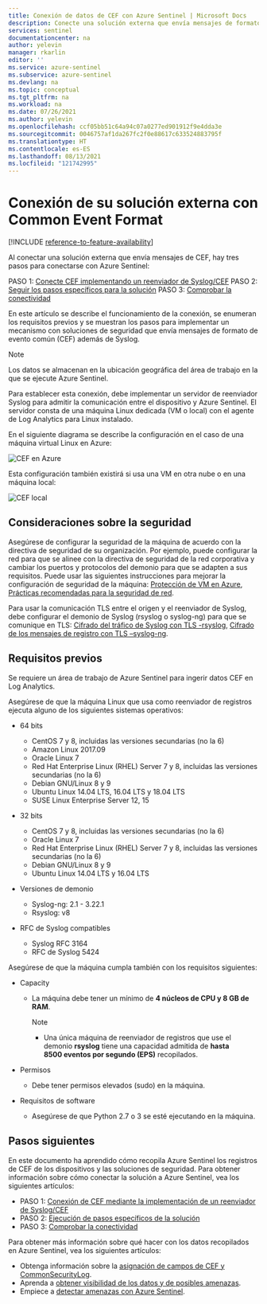 ```yaml
---
title: Conexión de datos de CEF con Azure Sentinel | Microsoft Docs
description: Conecte una solución externa que envía mensajes de formato de evento común (CEF) a Azure Sentinel mediante una máquina Linux como reenviador de registros.
services: sentinel
documentationcenter: na
author: yelevin
manager: rkarlin
editor: ''
ms.service: azure-sentinel
ms.subservice: azure-sentinel
ms.devlang: na
ms.topic: conceptual
ms.tgt_pltfrm: na
ms.workload: na
ms.date: 07/26/2021
ms.author: yelevin
ms.openlocfilehash: ccf05bb51c64a94c07a0277ed901912f9e4dda3e
ms.sourcegitcommit: 0046757af1da267fc2f0e88617c633524883795f
ms.translationtype: HT
ms.contentlocale: es-ES
ms.lasthandoff: 08/13/2021
ms.locfileid: "121742995"
---
```

# <a name="connect-your-external-solution-using-common-event-format"></a>Conexión de su solución externa con Common Event Format

[!INCLUDE [reference-to-feature-availability](includes/reference-to-feature-availability.md)]

Al conectar una solución externa que envía mensajes de CEF, hay tres pasos para conectarse con Azure Sentinel:

PASO 1: [Conecte CEF implementando un reenviador de Syslog/CEF](connect-cef-agent.md) PASO 2: [Seguir los pasos específicos para la solución](connect-cef-solution-config.md) PASO 3: [Comprobar la conectividad](connect-cef-verify.md)

En este artículo se describe el funcionamiento de la conexión, se enumeran los requisitos previos y se muestran los pasos para implementar un mecanismo con soluciones de seguridad que envía mensajes de formato de evento común (CEF) además de Syslog. 

> [!NOTE] 
> Los datos se almacenan en la ubicación geográfica del área de trabajo en la que se ejecute Azure Sentinel.

Para establecer esta conexión, debe implementar un servidor de reenviador Syslog para admitir la comunicación entre el dispositivo y Azure Sentinel.  El servidor consta de una máquina Linux dedicada (VM o local) con el agente de Log Analytics para Linux instalado. 

En el siguiente diagrama se describe la configuración en el caso de una máquina virtual Linux en Azure:

 ![CEF en Azure](./media/connect-cef/cef-syslog-azure.png)

Esta configuración también existirá si usa una VM en otra nube o en una máquina local: 

 ![CEF local](./media/connect-cef/cef-syslog-onprem.png)

## <a name="security-considerations"></a>Consideraciones sobre la seguridad

Asegúrese de configurar la seguridad de la máquina de acuerdo con la directiva de seguridad de su organización. Por ejemplo, puede configurar la red para que se alinee con la directiva de seguridad de la red corporativa y cambiar los puertos y protocolos del demonio para que se adapten a sus requisitos. Puede usar las siguientes instrucciones para mejorar la configuración de seguridad de la máquina:  [Protección de VM en Azure](../virtual-machines/security-policy.md), [Prácticas recomendadas para la seguridad de red](../security/fundamentals/network-best-practices.md).

Para usar la comunicación TLS entre el origen y el reenviador de Syslog, debe configurar el demonio de Syslog (rsyslog o syslog-ng) para que se comunique en TLS: [Cifrado del tráfico de Syslog con TLS -rsyslog](https://www.rsyslog.com/doc/v8-stable/tutorials/tls_cert_summary.html), [Cifrado de los mensajes de registro con TLS –syslog-ng](https://support.oneidentity.com/technical-documents/syslog-ng-open-source-edition/3.22/administration-guide/60#TOPIC-1209298).
 
## <a name="prerequisites"></a>Requisitos previos

Se requiere un área de trabajo de Azure Sentinel para ingerir datos CEF en Log Analytics.

Asegúrese de que la máquina Linux que usa como reenviador de registros ejecuta alguno de los siguientes sistemas operativos:

- 64 bits
  - CentOS 7 y 8, incluidas las versiones secundarias (no la 6)
  - Amazon Linux 2017.09
  - Oracle Linux 7
  - Red Hat Enterprise Linux (RHEL) Server 7 y 8, incluidas las versiones secundarias (no la 6)
  - Debian GNU/Linux 8 y 9
  - Ubuntu Linux 14.04 LTS, 16.04 LTS y 18.04 LTS
  - SUSE Linux Enterprise Server 12, 15

- 32 bits
  - CentOS 7 y 8, incluidas las versiones secundarias (no la 6)
  - Oracle Linux 7
  - Red Hat Enterprise Linux (RHEL) Server 7 y 8, incluidas las versiones secundarias (no la 6)
  - Debian GNU/Linux 8 y 9
  - Ubuntu Linux 14.04 LTS y 16.04 LTS
 
- Versiones de demonio
  - Syslog-ng: 2.1 - 3.22.1
  - Rsyslog: v8
  
- RFC de Syslog compatibles
  - Syslog RFC 3164
  - RFC de Syslog 5424
 
Asegúrese de que la máquina cumpla también con los requisitos siguientes: 

- Capacity
  - La máquina debe tener un mínimo de **4 núcleos de CPU y 8 GB de RAM**.

    > [!NOTE]
    > - Una única máquina de reenviador de registros que use el demonio **rsyslog** tiene una capacidad admitida de **hasta 8500 eventos por segundo (EPS)** recopilados.

- Permisos
  - Debe tener permisos elevados (sudo) en la máquina. 

- Requisitos de software
  - Asegúrese de que Python 2.7 o 3 se esté ejecutando en la máquina.

## <a name="next-steps"></a>Pasos siguientes

En este documento ha aprendido cómo recopila Azure Sentinel los registros de CEF de los dispositivos y las soluciones de seguridad. Para obtener información sobre cómo conectar la solución a Azure Sentinel, vea los siguientes artículos:

- PASO 1: [Conexión de CEF mediante la implementación de un reenviador de Syslog/CEF](connect-cef-agent.md)
- PASO 2: [Ejecución de pasos específicos de la solución](connect-cef-solution-config.md)
- PASO 3: [Comprobar la conectividad](connect-cef-verify.md)

Para obtener más información sobre qué hacer con los datos recopilados en Azure Sentinel, vea los siguientes artículos:

- Obtenga información sobre la [asignación de campos de CEF y CommonSecurityLog](cef-name-mapping.md).
- Aprenda a [obtener visibilidad de los datos y de posibles amenazas](get-visibility.md).
- Empiece a [detectar amenazas con Azure Sentinel](./detect-threats-built-in.md).